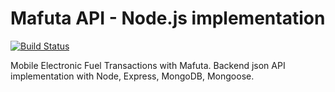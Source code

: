 # Mafuta API - Node.js implementation

[![Build Status](https://travis-ci.org/jngisiro/mafuta-api.svg?branch=master)](https://travis-ci.org/jngisiro/mafuta-api)

Mobile Electronic Fuel Transactions with Mafuta. Backend json API implementation with Node, Express, MongoDB, Mongoose.
